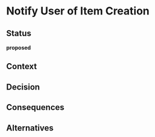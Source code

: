 # Notify User of Item Creation

## Status

**proposed**

## Context

## Decision

## Consequences

## Alternatives
